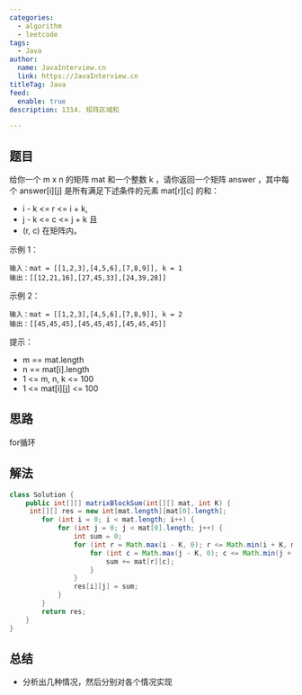 ```yaml
---
categories:
  - algorithm
  - leetcode
tags:
  - Java
author: 
  name: JavaInterview.cn
  link: https://JavaInterview.cn
titleTag: Java
feed:
  enable: true
description: 1314. 矩阵区域和

---
```


## 题目

给你一个 m x n 的矩阵 mat 和一个整数 k ，请你返回一个矩阵 answer ，其中每个 answer[i][j] 是所有满足下述条件的元素 mat[r][c] 的和：

* i - k <= r <= i + k,
* j - k <= c <= j + k 且
* (r, c) 在矩阵内。


示例 1：

    输入：mat = [[1,2,3],[4,5,6],[7,8,9]], k = 1
    输出：[[12,21,16],[27,45,33],[24,39,28]]
示例 2：

    输入：mat = [[1,2,3],[4,5,6],[7,8,9]], k = 2
    输出：[[45,45,45],[45,45,45],[45,45,45]]


提示：

* m == mat.length
* n == mat[i].length
* 1 <= m, n, k <= 100
* 1 <= mat[i][j] <= 100

## 思路

for循环

## 解法
```java
class Solution {
    public int[][] matrixBlockSum(int[][] mat, int K) {
     int[][] res = new int[mat.length][mat[0].length];
        for (int i = 0; i < mat.length; i++) {
            for (int j = 0; j < mat[0].length; j++) {
                int sum = 0;
                for (int r = Math.max(i - K, 0); r <= Math.min(i + K, mat.length - 1); r++) {
                    for (int c = Math.max(j - K, 0); c <= Math.min(j + K, mat[0].length - 1); c++) {
                        sum += mat[r][c];
                    }
                }
                res[i][j] = sum;
            }
        }
        return res;
    }
}

```

## 总结

- 分析出几种情况，然后分别对各个情况实现 

